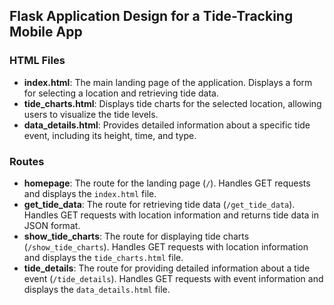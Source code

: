 ## Flask Application Design for a Tide-Tracking Mobile App

### HTML Files

- **index.html**: The main landing page of the application. Displays a form for selecting a location and retrieving tide data.
- **tide_charts.html**: Displays tide charts for the selected location, allowing users to visualize the tide levels.
- **data_details.html**: Provides detailed information about a specific tide event, including its height, time, and type.

### Routes

- **homepage**: The route for the landing page (`/`). Handles GET requests and displays the `index.html` file.
- **get_tide_data**: The route for retrieving tide data (`/get_tide_data`). Handles GET requests with location information and returns tide data in JSON format.
- **show_tide_charts**: The route for displaying tide charts (`/show_tide_charts`). Handles GET requests with location information and displays the `tide_charts.html` file.
- **tide_details**: The route for providing detailed information about a tide event (`/tide_details`). Handles GET requests with event information and displays the `data_details.html` file.